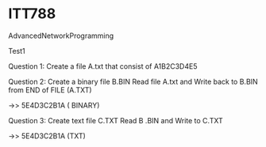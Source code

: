 # ITT788
AdvancedNetworkProgramming

Test1

Question 1: Create   a file A.txt that consist of A1B2C3D4E5

Question 2:
Create a binary  file  B.BIN 
Read  file A.txt  and  Write back to B.BIN  from END of FILE (A.TXT)

->> 5E4D3C2B1A ( BINARY)


Question 3:
Create text file  C.TXT
Read B .BIN and  Write   to  C.TXT

->> 5E4D3C2B1A (TXT)
